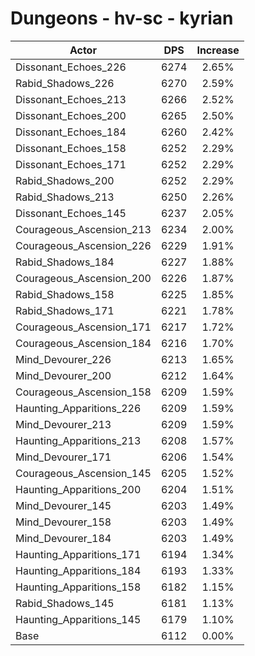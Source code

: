 # Dungeons - hv-sc - kyrian
| Actor | DPS | Increase |
|---|:---:|:---:|
|Dissonant_Echoes_226|6274|2.65%|
|Rabid_Shadows_226|6270|2.59%|
|Dissonant_Echoes_213|6266|2.52%|
|Dissonant_Echoes_200|6265|2.50%|
|Dissonant_Echoes_184|6260|2.42%|
|Dissonant_Echoes_158|6252|2.29%|
|Dissonant_Echoes_171|6252|2.29%|
|Rabid_Shadows_200|6252|2.29%|
|Rabid_Shadows_213|6250|2.26%|
|Dissonant_Echoes_145|6237|2.05%|
|Courageous_Ascension_213|6234|2.00%|
|Courageous_Ascension_226|6229|1.91%|
|Rabid_Shadows_184|6227|1.88%|
|Courageous_Ascension_200|6226|1.87%|
|Rabid_Shadows_158|6225|1.85%|
|Rabid_Shadows_171|6221|1.78%|
|Courageous_Ascension_171|6217|1.72%|
|Courageous_Ascension_184|6216|1.70%|
|Mind_Devourer_226|6213|1.65%|
|Mind_Devourer_200|6212|1.64%|
|Courageous_Ascension_158|6209|1.59%|
|Haunting_Apparitions_226|6209|1.59%|
|Mind_Devourer_213|6209|1.59%|
|Haunting_Apparitions_213|6208|1.57%|
|Mind_Devourer_171|6206|1.54%|
|Courageous_Ascension_145|6205|1.52%|
|Haunting_Apparitions_200|6204|1.51%|
|Mind_Devourer_145|6203|1.49%|
|Mind_Devourer_158|6203|1.49%|
|Mind_Devourer_184|6203|1.49%|
|Haunting_Apparitions_171|6194|1.34%|
|Haunting_Apparitions_184|6193|1.33%|
|Haunting_Apparitions_158|6182|1.15%|
|Rabid_Shadows_145|6181|1.13%|
|Haunting_Apparitions_145|6179|1.10%|
|Base|6112|0.00%|
